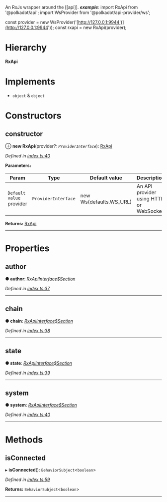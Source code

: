 

An RxJs wrapper around the \[\[api\]\].
*__example__*: import RxApi from '@polkadot/api'; import WsProvider from '@polkadot/api-provider/ws';

const provider = new WsProvider('[http://127.0.0.1:9944')](http://127.0.0.1:9944')); const rxapi = new RxApi(provider);

# Hierarchy

**RxApi**

# Implements

*  `object` & `object`

# Constructors

<a id="constructor"></a>

##  constructor

⊕ **new RxApi**(provider?: *`ProviderInterface`*): [RxApi](_index_.rxapi.md)

*Defined in [index.ts:40](https://github.com/polkadot-js/api/blob/8840f33/packages/api-rx/src/index.ts#L40)*

**Parameters:**

| Param | Type | Default value | Description |
| ------ | ------ | ------ | ------ |
| `Default value` provider | `ProviderInterface` |  new Ws(defaults.WS_URL) |  An API provider using HTTP or WebSocket |

**Returns:** [RxApi](_index_.rxapi.md)

___

# Properties

<a id="author"></a>

##  author

**● author**: *[RxApiInterface$Section](../modules/_types_d_.md#rxapiinterface_section)*

*Defined in [index.ts:37](https://github.com/polkadot-js/api/blob/8840f33/packages/api-rx/src/index.ts#L37)*

___
<a id="chain"></a>

##  chain

**● chain**: *[RxApiInterface$Section](../modules/_types_d_.md#rxapiinterface_section)*

*Defined in [index.ts:38](https://github.com/polkadot-js/api/blob/8840f33/packages/api-rx/src/index.ts#L38)*

___
<a id="state"></a>

##  state

**● state**: *[RxApiInterface$Section](../modules/_types_d_.md#rxapiinterface_section)*

*Defined in [index.ts:39](https://github.com/polkadot-js/api/blob/8840f33/packages/api-rx/src/index.ts#L39)*

___
<a id="system"></a>

##  system

**● system**: *[RxApiInterface$Section](../modules/_types_d_.md#rxapiinterface_section)*

*Defined in [index.ts:40](https://github.com/polkadot-js/api/blob/8840f33/packages/api-rx/src/index.ts#L40)*

___

# Methods

<a id="isconnected"></a>

##  isConnected

▸ **isConnected**(): `BehaviorSubject`<`boolean`>

*Defined in [index.ts:59](https://github.com/polkadot-js/api/blob/8840f33/packages/api-rx/src/index.ts#L59)*

**Returns:** `BehaviorSubject`<`boolean`>

___

